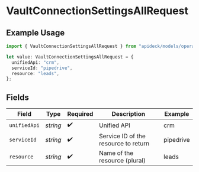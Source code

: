 # VaultConnectionSettingsAllRequest

## Example Usage

```typescript
import { VaultConnectionSettingsAllRequest } from "apideck/models/operations";

let value: VaultConnectionSettingsAllRequest = {
  unifiedApi: "crm",
  serviceId: "pipedrive",
  resource: "leads",
};
```

## Fields

| Field                                | Type                                 | Required                             | Description                          | Example                              |
| ------------------------------------ | ------------------------------------ | ------------------------------------ | ------------------------------------ | ------------------------------------ |
| `unifiedApi`                         | *string*                             | :heavy_check_mark:                   | Unified API                          | crm                                  |
| `serviceId`                          | *string*                             | :heavy_check_mark:                   | Service ID of the resource to return | pipedrive                            |
| `resource`                           | *string*                             | :heavy_check_mark:                   | Name of the resource (plural)        | leads                                |